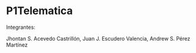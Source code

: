# P1Telematica

Integrantes:

Jhontan S. Acevedo Castrillón, 
Juan J. Escudero Valencia, 
Andrew S. Pérez Martínez

